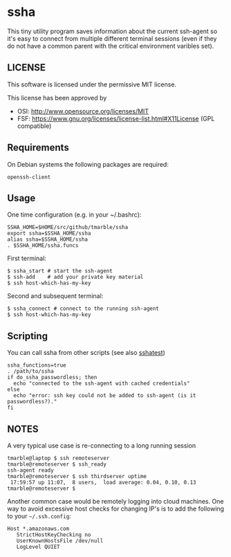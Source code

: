 # ssha

This tiny utility program saves information about the current
ssh-agent so it's easy to connect from multiple different
terminal sessions (even if they do not have a common parent
with the critical environment varibles set).

## LICENSE

This software is licensed under the permissive MIT license.

This license has been approved by
 * OSI: http://www.opensource.org/licenses/MIT
 * FSF: https://www.gnu.org/licenses/license-list.html#X11License (GPL compatible)

## Requirements

On Debian systems the following packages are required:

    openssh-client

## Usage

One time configuration (e.g. in your ~/.bashrc):
```
SSHA_HOME=$HOME/src/github/tmarble/ssha
export ssha=$SSHA_HOME/ssha
alias ssha=$SSHA_HOME/ssha
. $SSHA_HOME/ssha.funcs
```

First terminal:

    $ ssha_start # start the ssh-agent
	$ ssh-add    # add your private key material
	$ ssh host-which-has-my-key

Second and subsequent terminal:

    $ ssha_connect # connect to the running ssh-agent
	$ ssh host-which-has-my-key

## Scripting

You can call ssha from other scripts (see also [sshatest](https://raw.github.com/tmarble/ssha/master/sshatest))

    ssha_functions=true
    . /path/to/ssha
    if do_ssha_passwordless; then
      echo "connected to the ssh-agent with cached credentials"
    else
      echo "error: ssh key could not be added to ssh-agent (is it passwordless?)."
    fi

## NOTES

A very typical use case is re-connecting to a long running session

```
tmarble@laptop $ ssh remoteserver
tmarble@remoteserver $ ssh_ready
ssh-agent ready
tmarble@remoteserver $ ssh thirdserver uptime
 17:59:57 up 11:07,  8 users,  load average: 0.04, 0.10, 0.13
tmarble@remoteserver $
```

Another common case would be remotely logging into cloud machines.
One way to avoid excessive host checks for changing IP's is
to add the following to your ```~/.ssh.config```:
```
Host *.amazonaws.com
   StrictHostKeyChecking no
   UserKnownHostsFile /dev/null
   LogLevel QUIET
```
